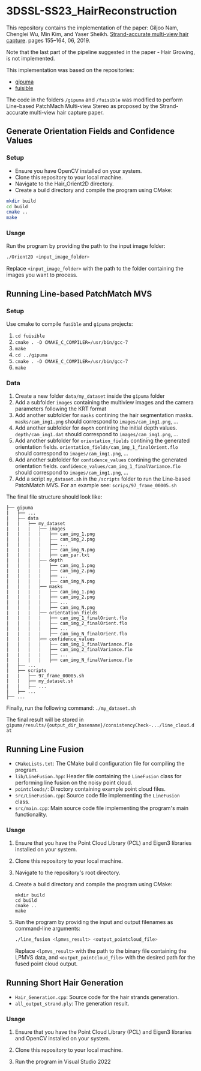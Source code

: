 # 3DSSL-SS23_HairReconstruction

This repository contains the implementation of the paper: Giljoo Nam, Chenglei Wu, Min Kim, and Yaser Sheikh.
[Strand-accurate multi-view hair capture](https://openaccess.thecvf.com/content_CVPR_2019/papers/Nam_Strand-Accurate_Multi-View_Hair_Capture_CVPR_2019_paper.pdf). pages 155–164, 06, 2019.

Note that the last part of the pipeline suggested in the paper - Hair Growing, is not implemented.

This implementation was based on the repositories:
- [gipuma](https://github.com/kysucix/gipuma)
- [fuisible](https://github.com/kysucix/fusibile)

The code in the folders `/gipuma` and `/fuisible` was modified to perform Line-based PatchMach Multi-view Stereo as proposed by the Strand-accurate multi-view hair capture paper.

## Generate Orientation Fields and Confidence Values
### Setup
- Ensure you have OpenCV installed on your system.
- Clone this repository to your local machine.
- Navigate to the Hair_Orient2D directory.
- Create a build directory and compile the program using CMake:

```sh
mkdir build
cd build
cmake ..
make
```
### Usage
Run the program by providing the path to the input image folder:

```sh
./Orient2D <input_image_folder>
```
Replace `<input_image_folder>` with the path to the folder containing the images you want to process.
## Running Line-based PatchMatch MVS

### Setup
Use cmake to compile `fusible` and `gipuma` projects:

1. ```cd fuisible```
2. `cmake . -D CMAKE_C_COMPILER=/usr/bin/gcc-7`
3. `make`
4. `cd ../gipuma`
5. `cmake . -D CMAKE_C_COMPILER=/usr/bin/gcc-7`
6. `make`

### Data
1. Create a new folder `data/my_dataset` inside the `gipuma` folder
2. Add a subfolder `images` containing the multiview images and the camera parameters following the KRT format
3. Add another subfolder for `masks` contining the hair segmentation masks. `masks/cam_img1.png` should correspond to `images/cam_img1.png`, ...
4. Add another subfolder for `depth` contining the initial depth values. `depth/cam_img1.dat` should correspond to `images/cam_img1.png`, ...
5. Add another subfolder for `orientation_fields` contining the generated orientation fields. `orientation_fields/cam_img_1_finalOrient.flo` should correspond to `images/cam_img1.png`, ...
6. Add another subfolder for `confidence_values` contining the generated orientation fields. `confidence_values/cam_img_1_finalVariance.flo` should correspond to `images/cam_img1.png`, ...
7. Add a script `my_dataset.sh` in the `/scripts` folder to run the Line-based PatchMatch MVS. For an example see: `scrips/97_frame_00005.sh`


The final file structure should look like:
```
├── gipuma
|   ├── ...
|   ├── data
|   |   ├── my_dataset
|   |   |   ├── images
|   |   |   |   ├── cam_img_1.png
|   |   |   |   ├── cam_img_2.png
|   |   |   |   ├── ...
|   |   |   |   ├── cam_img_N.png
|   |   |   |   ├── cam_par.txt
|   |   |   ├── depth
|   |   |   |   ├── cam_img_1.png
|   |   |   |   ├── cam_img_2.png
|   |   |   |   ├── ...
|   |   |   |   ├── cam_img_N.png
|   |   |   ├── masks
|   |   |   |   ├── cam_img_1.png
|   |   |   |   ├── cam_img_2.png
|   |   |   |   ├── ...
|   |   |   |   ├── cam_img_N.png
|   |   |   ├── orientation_fields
|   |   |   |   ├── cam_img_1_finalOrient.flo
|   |   |   |   ├── cam_img_2_finalOrient.flo
|   |   |   |   ├── ...
|   |   |   |   ├── cam_img_N_finalOrient.flo
|   |   |   ├── confidence_values
|   |   |   |   ├── cam_img_1_finalVariance.flo
|   |   |   |   ├── cam_img_2_finalVariance.flo
|   |   |   |   ├── ...
|   |   |   |   ├── cam_img_N_finalVariance.flo
|   ├── ...
|   ├── scripts
|   |   ├── 97_frame_00005.sh
|   |   ├── my_dataset.sh
|   |   ├── ...
|   ├── ...
├── ...
```

Finally, run the following command:
`./my_dataset.sh`

The final result will be stored in `gipuma/results/{output_dir_basename}/consistencyCheck-.../line_cloud.dat`

## Running Line Fusion

-   `CMakeLists.txt`: The CMake build configuration file for compiling the program.
-   `lib/LineFusion.hpp`: Header file containing the `LineFusion` class for performing line fusion on the noisy point cloud.
-   `pointclouds/`: Directory containing example point cloud files.
-   `src/LineFusion.cpp`: Source code file implementing the `LineFusion` class.
-   `src/main.cpp`: Main source code file implementing the program's main functionality.

### Usage

1.  Ensure that you have the Point Cloud Library (PCL) and Eigen3 libraries installed on your system.
    
2.  Clone this repository to your local machine.
    
3.  Navigate to the repository's root directory.
    
4.  Create a build directory and compile the program using CMake:
    ```bash: 
    mkdir build
    cd build
    cmake ..
    make 
    ```
    
5.  Run the program by providing the input and output filenames as command-line arguments:
    ```sh 
    ./line_fusion <lpmvs_result> <output_pointcloud_file>
    ``` 
    
    Replace `<lpmvs_result>` with the path to the binary file containing the LPMVS data, and `<output_pointcloud_file>` with the desired path for the fused point cloud output.

## Running Short Hair Generation

-   `Hair_Generation.cpp`: Source code for the hair strands generation.
-   `all_output_strand.ply`: The generation result.

### Usage

1.  Ensure that you have the Point Cloud Library (PCL) and Eigen3 libraries and OpenCV installed on your system.
    
2.  Clone this repository to your local machine.
    
3.  Run the program in Visual Studio 2022
    
